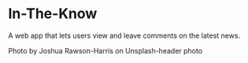 # In-The-Know
A web app that lets users view and leave comments on the latest news.


Photo by Joshua Rawson-Harris on Unsplash-header photo